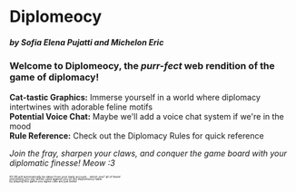# Diplomeocy
##### by <span title="meow">Sofia Elena Pujatti</span> and <span title="with a c">Michelon Eri*c*</span>

### Welcome to **Diplomeocy**, the *purr-fect* web rendition of the game of diplomacy!

**Cat-tastic Graphics:** Immerse yourself in a world where diplomacy intertwines with adorable feline motifs <br>
**Potential Voice Chat:** Maybe we'll add a voice chat system if we're in the mood <br>
**Rule Reference:** Check out the Diplomacy Rules for quick reference

*Join the fray, sharpen your claws, and conquer the game board with your diplomatic finesse! Meow :3*


<div style="font-size: 5px; line-height: 4px">
€0.99 will automatically be taken from your bank account... which one? all of them!<br>
everything you say will be used against you on the deplomeocy table<br>
by playing this game you agree cats are just better<br>
</div>
